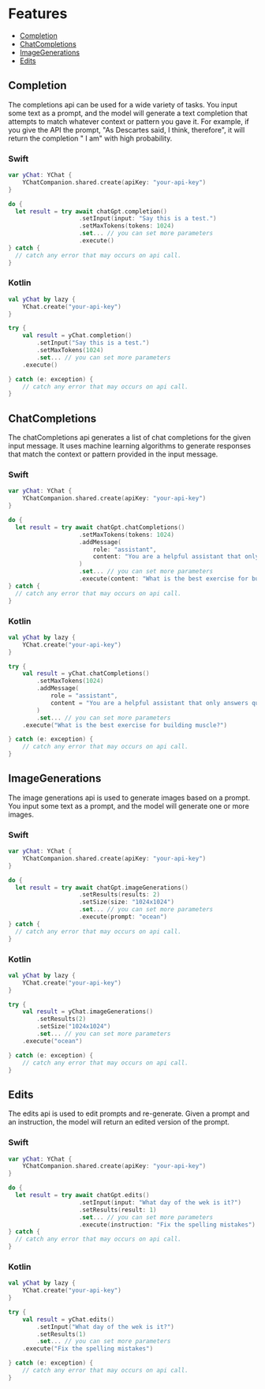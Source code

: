 # Features

- [Completion](#completion)
- [ChatCompletions](#chatcompletions)
- [ImageGenerations](#imagegenerations)
- [Edits](#edits)

## Completion

The completions api can be used for a wide variety of tasks. You input some text as a prompt, and the model will generate a text completion that attempts to match whatever context or pattern you gave it. For example, if you give the API the prompt, "As Descartes said, I think, therefore", it will return the completion " I am" with high probability.

### Swift

```swift
var yChat: YChat {
    YChatCompanion.shared.create(apiKey: "your-api-key") 
}

do {
  let result = try await chatGpt.completion()
                    .setInput(input: "Say this is a test.")
                    .setMaxTokens(tokens: 1024)
                    .set... // you can set more parameters
                    .execute()
} catch {
  // catch any error that may occurs on api call.  
}
```

### Kotlin

```kotlin
val yChat by lazy {
    YChat.create("your-api-key")
}

try {
    val result = yChat.completion()
        .setInput("Say this is a test.")
        .setMaxTokens(1024)
        .set... // you can set more parameters
    .execute()

} catch (e: exception) {
    // catch any error that may occurs on api call.  
}
```

## ChatCompletions

The chatCompletions api generates a list of chat completions for the given input message. It uses machine learning algorithms to generate responses that match the context or pattern provided in the input message.

### Swift

```swift
var yChat: YChat {
    YChatCompanion.shared.create(apiKey: "your-api-key") 
}

do {
  let result = try await chatGpt.chatCompletions()
                    .setMaxTokens(tokens: 1024)
                    .addMessage(
                        role: "assistant",
                        content: "You are a helpful assistant that only answers questions related to fitness"
                    )
                    .set... // you can set more parameters
                    .execute(content: "What is the best exercise for building muscle?")
} catch {
  // catch any error that may occurs on api call.  
}
```

### Kotlin

```kotlin
val yChat by lazy {
    YChat.create("your-api-key")
}

try {
    val result = yChat.chatCompletions()
        .setMaxTokens(1024)
        .addMessage(
            role = "assistant",
            content = "You are a helpful assistant that only answers questions related to fitness"
        )
        .set... // you can set more parameters
    .execute("What is the best exercise for building muscle?")

} catch (e: exception) {
    // catch any error that may occurs on api call.  
}
```

## ImageGenerations

The image generations api is used to generate images based on a prompt. You input some text as a prompt, and the model will generate one or more images.

### Swift

```swift
var yChat: YChat {
    YChatCompanion.shared.create(apiKey: "your-api-key") 
}

do {
  let result = try await chatGpt.imageGenerations()
                    .setResults(results: 2)
                    .setSize(size: "1024x1024")
                    .set... // you can set more parameters
                    .execute(prompt: "ocean")
} catch {
  // catch any error that may occurs on api call.  
}
```

### Kotlin

```kotlin
val yChat by lazy {
    YChat.create("your-api-key")
}

try {
    val result = yChat.imageGenerations()
        .setResults(2)
        .setSize("1024x1024")
        .set... // you can set more parameters
    .execute("ocean")

} catch (e: exception) {
    // catch any error that may occurs on api call.  
}
```

## Edits

The edits api is used to edit prompts and re-generate. Given a prompt and an instruction, the model will return an edited version of the prompt.

### Swift

```swift
var yChat: YChat {
    YChatCompanion.shared.create(apiKey: "your-api-key") 
}

do {
  let result = try await chatGpt.edits()
                    .setInput(input: "What day of the wek is it?")
                    .setResults(result: 1)
                    .set... // you can set more parameters
                    .execute(instruction: "Fix the spelling mistakes")
} catch {
  // catch any error that may occurs on api call.  
}
```

### Kotlin

```kotlin
val yChat by lazy {
    YChat.create("your-api-key")
}

try {
    val result = yChat.edits()
        .setInput("What day of the wek is it?")
        .setResults(1)
        .set... // you can set more parameters
    .execute("Fix the spelling mistakes")

} catch (e: exception) {
    // catch any error that may occurs on api call.  
}
```